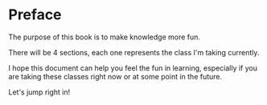 # Preface

The purpose of this book is to make knowledge more fun.

There will be 4 sections, each one represents the class I'm taking currently.

I hope this document can help you feel the fun in learning, especially if you are taking these classes right now or at some point in the future.

Let's jump right in!
